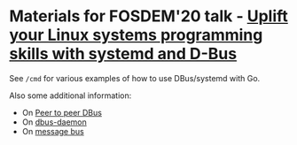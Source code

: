 # Materials for FOSDEM'20 talk - [Uplift your Linux systems programming skills with systemd and D-Bus](https://fosdem.org/2020/schedule/event/golinux/)

See `/cmd` for various examples of how to use DBus/systemd with Go.

Also some additional information:
* On [Peer to peer DBus](/p2p.md)
* On [dbus-daemon](/dbus-daemon.md)
* On [message bus](/dus.md)
